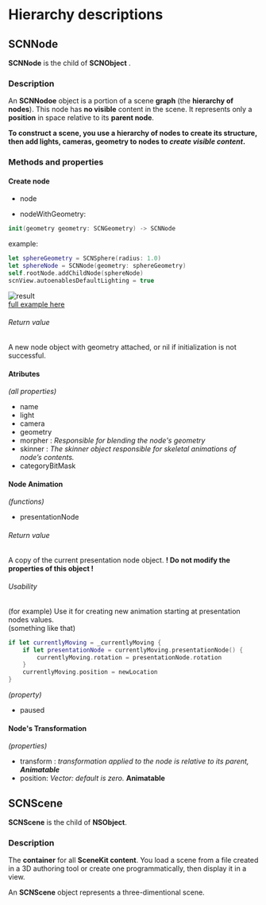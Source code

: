 # Hierarchy descriptions

## SCNNode

**SCNNode** is the child of **SCNObject** . 

### Description

An **SCNNodoe** object is a portion of a scene **graph** (the **hierarchy of nodes**). This node has **no visible** content in the scene. It represents only a **position** in space relative to its **parent node**.

**To construct a scene, you use a hierarchy of nodes to create its structure, then add lights, cameras, geometry to nodes to _create visible content_.**

### Methods and properties

#### Create node

* node 

* nodeWithGeometry: <br/>
```Swift
init(geometry geometry: SCNGeometry) -> SCNNode
```
example:
```Swift
let sphereGeometry = SCNSphere(radius: 1.0)
let sphereNode = SCNNode(geometry: sphereGeometry)
self.rootNode.addChildNode(sphereNode)
scnView.autoenablesDefaultLighting = true
```
![result](https://camo.githubusercontent.com/1dfdacc78a2c76068509ca263d75d648927f6509/687474703a2f2f7777772e7765686561727473776966742e636f6d2f77702d636f6e74656e742f75706c6f6164732f323031342f31302f7368616465645370686572652d65313431343435313739383435362e706e67)
</br>
[full example here](https://www.weheartswift.com/introduction-scenekit-part-1/)

###### Return value
A new node object with geometry attached, or nil if initialization is not successful.

#### Atributes 

*(all properties)*

* name
* light
* camera
* geometry
* morpher : 
*Responsible for blending the node's geometry* 
* skinner :
*The skinner object responsible for skeletal animations of node’s contents.*
* categoryBitMask

#### Node Animation

*(functions)*

* presentationNode</br>
###### Return value
A copy of the current presentation node object.
**! Do not modify the properties of this object !**
###### Usability
(for example) Use it for creating new animation starting at presentation nodes values.
<br/>
(something like that)
<br/>
```Swift
if let currentlyMoving = _currentlyMoving {
    if let presentationNode = currentlyMoving.presentationNode() {
        currentlyMoving.rotation = presentationNode.rotation
    }
    currentlyMoving.position = newLocation
}
```

*(property)*

* paused

#### Node's Transformation

*(properties)*

* transform : *transformation applied to the node is relative to its parent, **Animatable***
* position: *Vector: default is zero.* **Animatable**

## SCNScene

**SCNScene** is the child of **NSObject**.

### Description

The **container** for all **SceneKit content**. You load a scene from a file created in a 3D authoring tool or create one programmatically, then display it in a view.

An **SCNScene** object represents a three-dimentional scene.








